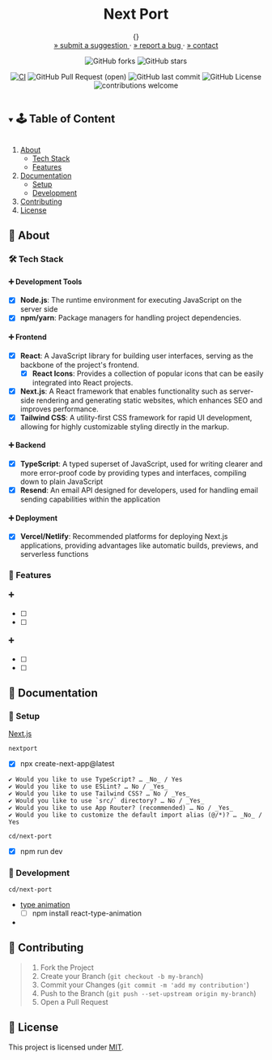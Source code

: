 <!-- PROJECT SUMMARY -->
<div align="center">
  <h1 align="center">Next Port</h1>

  <p align="center">
    {}
    <br>
    <a href="https://github.com/KnowPlay/nextport/issues">» submit a suggestion </a>
    ·
    <a href="https://github.com/KnowPlay/nextport/issues">» report a bug </a>
    ·
    <a href="https://github.com/KnowPlay/nextport">» contact </a>
  </p>

  <div align="center">

![GitHub forks](https://img.shields.io/github/forks/KnowPlay/nextport?style=social) ![GitHub stars](https://img.shields.io/github/stars/KnowPlay/nextport?style=social)

[![CI](https://github.com/KnowPlay/nextport/actions/workflows/base.yml/badge.svg)](https://github.com/KnowPlay/nextport/actions/workflows/base.yml)
![GitHub Pull Request (open)](https://img.shields.io/github/issues-pr/KnowPlay/nextport?color=blue) ![GitHub last commit](https://img.shields.io/github/last-commit/KnowPlay/nextport?color=pink) ![GitHub License](https://img.shields.io/github/license/KnowPlay/nextport?color=green) ![contributions welcome](https://img.shields.io/badge/contributions-welcome-purple.svg?style=flat)

  </div>
</div>

<!-- TABLE OF CONTENT -->
<details open="open">
  <summary><h2 style="display: inline-block">🕹 Table of Content</h2></summary>
  <ol>
    <li>
      <a href="#🌻-about">About</a>
      <ul>
        <li><a href="#🔧-tech-stack">Tech Stack</a></li>
        <li><a href="#🍄-features">Features</a></li>
      </ul>
    </li>
    <li>
      <a href="#🌵-documentation">Documentation</a>
      <ul>
        <li><a href="#🍯-setup">Setup</a></li>
        <li><a href="#🍎-development">Development</a></li>
      </ul>
    </li>
    <li><a href="#🌾-contributing">Contributing</a></li>
    <li><a href="#📜-license">License</a></li>
  </ol>
</details>

<!-- ABOUT -->
## :sunflower: About
<!-- Add your project description here -->

### :hammer_and_wrench: Tech Stack

#### :heavy_plus_sign: Development Tools

- [x] **Node.js**: The runtime environment for executing JavaScript on the server side
- [x] **npm/yarn**: Package managers for handling project dependencies.

#### :heavy_plus_sign: Frontend

- [x] **React**: A JavaScript library for building user interfaces, serving as the backbone of the project's frontend.
  - [x] **React Icons**: Provides a collection of popular icons that can be easily integrated into React projects.
- [x] **Next.js**: A React framework that enables functionality such as server-side rendering and generating static websites, which enhances SEO and improves performance.
- [x] **Tailwind CSS**: A utility-first CSS framework for rapid UI development, allowing for highly customizable styling directly in the markup.

#### :heavy_plus_sign: Backend

- [x] **TypeScript**: A typed superset of JavaScript, used for writing clearer and more error-proof code by providing types and interfaces, compiling down to plain JavaScript
- [x] **Resend**: An email API designed for developers, used for handling email sending capabilities within the application

#### :heavy_plus_sign: Deployment

- [x] **Vercel/Netlify**: Recommended platforms for deploying Next.js applications, providing advantages like automatic builds, previews, and serverless functions

### :mushroom: Features

#### :heavy_plus_sign: 

- [ ] 
- [ ]

#### :heavy_plus_sign: 

- [ ] 
- [ ]

<!-- CONTENT -->
## :cactus: Documentation

### :honey_pot: Setup
<!-- Add setup instructions here -->
[Next.js](https://nextjs.org/docs/getting-started/installation)

`nextport`
- [x] npx create-next-app@latest
```
✔ Would you like to use TypeScript? … _No_ / Yes
✔ Would you like to use ESLint? … No / _Yes_
✔ Would you like to use Tailwind CSS? … No / _Yes_
✔ Would you like to use `src/` directory? … No / _Yes_
✔ Would you like to use App Router? (recommended) … No / _Yes_
✔ Would you like to customize the default import alias (@/*)? … _No_ / Yes
```
`cd/next-port`
  - [x] npm run dev
 
### :apple: Development
<!-- Add development details here -->
`cd/next-port`
  - [type animation](https://www.npmjs.com/package/react-type-animation)
    - [ ]  npm install react-type-animation
  - 
<!-- CONTRIBUTING -->
## :ear_of_rice: Contributing
<!-- Add contribution guidelines here -->
> 1. Fork the Project
> 2. Create your Branch (`git checkout -b my-branch`)
> 3. Commit your Changes (`git commit -m 'add my contribution'`)
> 4. Push to the Branch (`git push --set-upstream origin my-branch`)
> 5. Open a Pull Request


<!-- LICENSE -->
## :pencil: License
<!-- Add license information here -->
This project is licensed under [MIT](https://opensource.org/licenses).

<!-- ACKNOWLEDGEMENTS -->
<!-- ## Acknowledgements -->
